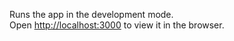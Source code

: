 Runs the app in the development mode.\
Open [http://localhost:3000](https://monishbairagi.github.io/TodoList/) to view it in the browser.
